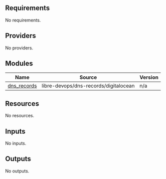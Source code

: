 ```hcl
```
## Requirements

No requirements.

## Providers

No providers.

## Modules

| Name | Source | Version |
|------|--------|---------|
| <a name="module_dns_records"></a> [dns\_records](#module\_dns\_records) | libre-devops/dns-records/digitalocean | n/a |

## Resources

No resources.

## Inputs

No inputs.

## Outputs

No outputs.

